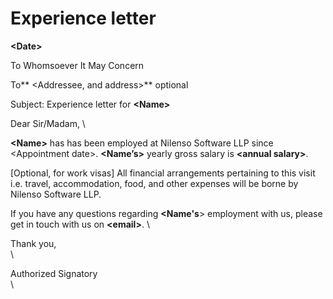 # Experience letter

**\<Date>**

To Whomsoever It May Concern

To** \<Addressee, and address>** optional

Subject: Experience letter for **\<Name>**

Dear Sir/Madam, \


**\<Name>** has has been employed at Nilenso Software LLP since \<Appointment date>. **\<Name’s>** yearly gross salary is **\<annual salary>**.

\[Optional, for work visas] All financial arrangements pertaining to this visit i.e. travel, accommodation, food, and other expenses will be borne by Nilenso Software LLP.

If you have any questions regarding **\<Name's**> employment with us, please get in touch with us on **\<email>**.  \


Thank you,\
\


Authorized Signatory\
\

